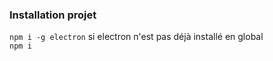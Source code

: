 ### Installation projet

`npm i -g electron` si electron n'est pas déjà installé en global<br>
`npm i`